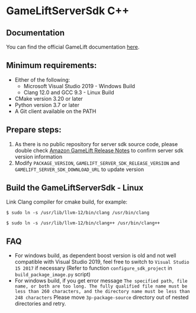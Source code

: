 # GameLiftServerSdk C++
## Documentation
You can find the official GameLift documentation [here](https://aws.amazon.com/documentation/gamelift/).

## Minimum requirements:
* Either of the following:
  * Microsoft Visual Studio 2019 - Windows Build
  * Clang 12.0 and GCC 9.3 - Linux Build
* CMake version 3.20 or later
* Python version 3.7 or later
* A Git client available on the PATH

## Prepare steps:
1. As there is no public repository for server sdk source code, please double check [Amazon GameLift Release Notes](https://docs.aws.amazon.com/gamelift/latest/developerguide/release-notes.html)
   to confirm server sdk version information
2. Modify `PACKAGE_VERSION`, `GAMELIFT_SERVER_SDK_RELEASE_VERSION` and `GAMELIFT_SERVER_SDK_DOWNLOAD_URL` to update version

## Build the GameLiftServerSdk - Linux
Link Clang compiler for cmake build, for example:
```
$ sudo ln -s /usr/lib/llvm-12/bin/clang /usr/bin/clang
```
```
$ sudo ln -s /usr/lib/llvm-12/bin/clang++ /usr/bin/clang++ 
```

## FAQ
* For windows build, as dependent boost version is old and not well compatible with Visual Studio 2019, feel free to switch to `Visual Studio 15 2017` if necessary 
  (Refer to function `configure_sdk_project` in `build_package_image.py` script)
* For windows build, if you get error message `The specified path, file name, or both are too long. The fully qualified file name must be less than 260 characters, and the directory name must be less than 248 characters`
  Please move `3p-package-source` directory out of nested directories and retry.

